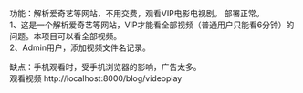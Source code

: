 功能：解析爱奇艺等网站，不用交费，观看VIP电影电视剧。  部署正常。<br>
1、这是一个解析爱奇艺等网站，VIP才能看全部视频（普通用户只能看6分钟）的问题。本项目可以看全部视频。<br>
2、Admin用户，添加视频文件名记录。<br>

缺点：手机观看时，受手机浏览器的影响，广告太多。<br>
观看视频 http://localhost:8000/blog/videoplay<br>
